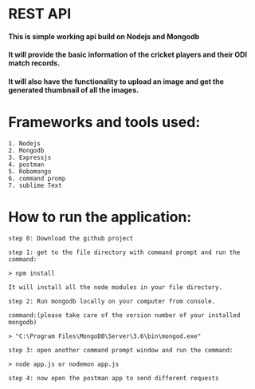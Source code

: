 # REST API 
####  This is simple working api build on Nodejs and Mongodb
####  It will provide the basic information of the cricket players and their ODI match records.
#### It will also have the functionality to upload an image and get the generated thumbnail of all the images.

# Frameworks and tools used:
```
1. Nodejs
2. Mongodb
3. Expressjs
4. postman
5. Robomongo
6. command promp
7. sublime Text
```

# How to run the application:

```
step 0: Download the github project

step 1: get to the file directory with command prompt and run the command:

> npm install

It will install all the node modules in your file directory.

step 2: Run mongodb locally on your computer from console.

command:(please take care of the version number of your installed mongodb)

> "C:\Program Files\MongoDB\Server\3.6\bin\mongod.exe"

step 3: open another command prompt window and run the command:

> node app.js or nodemon app.js

step 4: now open the postman app to send different requests
```


